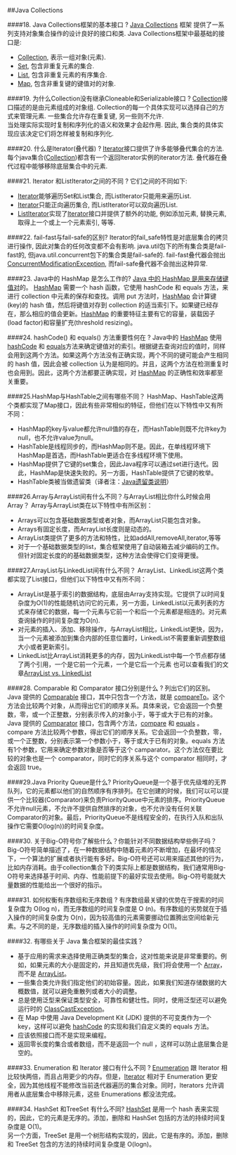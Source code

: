 
##Java Collections

####18. Java Collections框架的基本接口 ?
[Java Collections](http://docs.oracle.com/javase/7/docs/technotes/guides/collections/overview.html) 框架 提供了一系列支持对象集合操作的设计良好的接口和类. Java Collections框架中最基础的接口是:
* [Collection](http://docs.oracle.com/javase/7/docs/api/java/util/Collection.html), 表示一组对象(元素).
* [Set](http://docs.oracle.com/javase/7/docs/api/java/util/Set.html), 包含非重复元素的集合.
* [List](http://docs.oracle.com/javase/7/docs/api/java/util/List.html), 包含非重复元素的有序集合.
* [Map](http://docs.oracle.com/javase/7/docs/api/java/util/Map.html), 包含非重复键的键值对的对象.

####19. 为什么Collection没有继承Cloneable和Serializable接口 ?
[Collection](http://docs.oracle.com/javase/7/docs/api/java/util/Collection.html)接口描述的是由元素组成的对象组. Collection的每一个具体实现可以选择自己的方式来管理元素. 一些集合允许存在重复键, 另一些则不允许.     
当处理实际实现时复制和序列化的语义和效果才会起作用. 因此, 集合类的具体实现应该决定它们将怎样被复制和序列化.

####20. 什么是Iterator(叠代器) ?
[Iterator](http://docs.oracle.com/javase/7/docs/api/java/util/Iterator.html)接口提供了许多能够叠代集合的方法.每个java集合([Collection](http://docs.oracle.com/javase/7/docs/api/java/util/Collection.html))都含有一个返回Iterator实例的iterator方法. 叠代器在叠代过程中能够移除底层集合中的元素.

####21. Iterator 和ListIterator之间的不同 ?
它们之间的不同如下:
* [Iterator](http://docs.oracle.com/javase/7/docs/api/java/util/Iterator.html)能够遍历Set和List集合, 而ListIterator只能用来遍历List.
* [Iterator](http://docs.oracle.com/javase/7/docs/api/java/util/Iterator.html)只能正向遍历集合, 而ListIterator可以双向遍历List.
* [ListIterator](http://docs.oracle.com/javase/7/docs/api/java/util/ListIterator.html)实现了[Iterator](http://docs.oracle.com/javase/7/docs/api/java/util/Iterator.html)接口并提供了额外的功能, 例如添加元素, 替换元素, 取得上一个或上一个元素索引, 等等.

####22. fail-fast与fail-safe的区别?
Iterator的fail_safe特性是对底层集合的拷贝进行操作, 因此对集合的任何改变都不会有影响. java.util包下的所有集合类是fail-fast的, 但java.util.concurrent包下的集合类是fail-safe的. fail-fast叠代器会抛出[ConcurrentModificationException](http://docs.oracle.com/javase/7/docs/api/java/util/ConcurrentModificationException.html), 而fail-safe叠代器不会抛出这种异常.

####23. Java中的 HashMap 是怎么工作的?
[Java 中的 HashMap 是用来存储键值对](http://www.javacodegeeks.com/2014/03/how-hashmap-works-in-java.html)的。 [HashMap](http://docs.oracle.com/javase/7/docs/api/java/util/HashMap.html)  需要一个 hash 函数，它使用 hashCode 和 equals 方法，来进行 collection 中元素的保存和查找。调用 put 方法时，[HashMap](http://docs.oracle.com/javase/7/docs/api/java/util/HashMap.html) 会计算键(key)的 hash 值，然后将键值对存到 collection 的适当索引下。如果键已经存在，那么相应的值会更新。[HashMap](http://docs.oracle.com/javase/7/docs/api/java/util/HashMap.html)  的重要特征主要有它的容量，装载因子(load factor)和容量扩充(threshold resizing)。

####24. hashCode() 和 equals() 方法重要性何在 ?
Java中的 [HashMap](http://docs.oracle.com/javase/7/docs/api/java/util/HashMap.html)  使用 [hashCode](http://docs.oracle.com/javase/7/docs/api/java/lang/Object#hashCode%28%29) 和 [equals](http://docs.oracle.com/javase/7/docs/api/java/lang/Object#equals%28java.lang.Object%29)方法来确定键值对的索引。根据键去查询对应的值时，同样会用到这两个方法。如果这两个方法没有正确实现，两个不同的键可能会产生相同的 hash 值，因此会被 collection 认为是相同的。并且，这两个方法在检测重复时也会用到。因此，这两个方法都要正确实现，对 [HashMap](http://docs.oracle.com/javase/7/docs/api/java/util/HashMap.html)  的正确性和效率都至关重要。

####25.HashMap与HashTable之间有哪些不同？
HashMap、HashTable这两个类都实现了Map接口，因此有些非常相似的特征，但他们在以下特性中又有所不同：
* HashMap的key与value都允许null值的存在，而HashTable则既不允许key为null，也不允许value为null。
* HashTable是线程同步的，而HashMap则不是。因此，在单线程环境下HashMap是首选，而HashTable更适合在多线程环境下使用。
* HashMap提供了它键的set集合，因此Java程序可以通过set进行迭代。因此，HashMap是快速失败的。另一方面，HashTable提供了它键的枚举。
* HashTable类被当做遗留类（译者注：[Java遗留类说明](http://stackoverflow.com/questions/21086307/what-are-the-legacy-classes-in-java)）

####26.Array与ArrayList间有什么不同？与ArrayList相比你什么时候会用Array？
Array与ArrayList类在以下特性中有所区别：
* Arrays可以包含基础数据类型或者对象，而ArrayList只能包含对象。
* Arrays有固定长度，而ArrayList长度则是动态的。
* ArrayList类提供了更多的方法和特性，比如addAll,removeAll,iterator,等等
* 对于一个基础数据类型的list，集合框架使用了自动装箱去减少编码的工作。但针对固定长度的的基础数据类型，这种方法会使得它们变得更慢。

####27.ArrayList与LinkedList间有什么不同？
ArrayList、LinkedList这两个类都实现了List接口，但他们以下特性中又有所不同：
* ArrayList是基于索引的数据结构，底层由Array支持实现。它提供了以时间复杂度为O(1)的性能随机访问它的元素，另一方面，LinkedList以元素列表的方式来存储它的数据，每一个元素与它前一个和后一个元素都是相连的。对元素查询操作的时间复杂度为O(n).
* 对元素的插入、添加、移除操作，与ArrayList相比，LinkedList更快，因为，当一个元素被添加到集合内部的任意位置时，LinkedList不需要重新调整数组大小或者更新索引。
* LinkedList比ArrayList消耗更多的内存，因为LinkedList中每一个节点都存储了两个引用，一个是它前一个元素，一个是它后一个元素
也可以查看我们的文章[ArrayList vs. LinkedList](http://www.javacodegeeks.com/2013/12/arraylist-vs-linkedlist.html)

####28. Comparable 和 Comparator 接口分别是什么 ? 列出它们的区别。
Java 提供的 [Comparable](http://docs.oracle.com/javase/7/docs/api/java/lang/Comparable.html) 接口，其中只包含一个方法，就是 [compareTo](http://docs.oracle.com/javase/7/docs/api/java/lang/Comparable#compareTo%28T%29)。这个方法会比较两个对象，从而得出它们的顺序关系。具体来说，它会返回一个负整数，零，或一个正整数，分别表示传入的对象小于，等于或大于已有的对象。
Java 提供的 [Comparator](http://docs.oracle.com/javase/7/docs/api/java/util/Comparator.html) 接口，包含两个方法，[compare](http://docs.oracle.com/javase/7/docs/api/java/util/Comparator#compare%28T,%20T%29) 和 [equals](http://docs.oracle.com/javase/7/docs/api/java/util/Comparator#equals%28java.lang.Object%29) 。compare 方法比较两个参数，得出它们的顺序关系。它会返回一个负整数，零，或一个正整数，分别表示第一个参数小于，等于或大于已有的对象。equals 方法有1个参数，它用来确定参数对象是否等于这个 camparator。这个方法仅在要比较的对象也是一个 comparator，同时它的序关系与这个 comparator 相同时，才会返回 true。

####29.Java Priority Queue是什么?
PriorityQueue是一个基于优先级堆的无界队列，它的元素都以他们的自然顺序有序排列。在它创建的时候，我们可以可以提供一个比较器(Comparator)来负责PriorityQueue中元素的排序。PriorityQueue不允许null元素，不允许不提供自然排序的对象，也不允许没有任何关联Comparator的对象。最后，PriorityQueue不是线程安全的，在执行入队和出队操作它需要O(log(n))的时间复杂度。

####30. 关于Big-O符号你了解些什么？你能针对不同数据结构举些例子吗？
Big-O符号简单描述了，在一种数据结构中随着元素的不断增加，在最坏的情况下，一个算法的扩展或者执行能有多好。Big-O符号还可以用来描述其他的行为，比如内存消耗。由于collection集合下的类实际上都是数据结构，我们通常用Big-O符号来选择基于时间、内存、性能前提下的最好实现去使用。Big-O符号能就大量数据的性能给出一个很好的指示。

####31. 如何权衡有序数组和无序数组 ?
有序数组最关键的优势在于搜索的时间复杂度为 O(log n)，而无序数组的时间复杂度是 O (n)。有序数组的劣势就在于插入操作的时间复杂度为 O(n)，因为较高值的元素需要挪动位置腾出空间给新元素。与之不同的是，无序数组的插入操作的时间复杂度为 O(1)。

####32. 有哪些关于 Java 集合框架的最佳实践？
* 基于应用的需求来选择使用正确类型的集合，这对性能来说是非常重要的。例如，如果元素的大小是固定的，并且知道优先级，我们将会使用一个 [Array](http://docs.oracle.com/javase/7/docs/api/java/lang/reflect/Array.html)，而不是 [ArrayList](http://docs.oracle.com/javase/7/docs/api/java/util/ArrayList.html)。
* 一些集合类允许我们指定他们的初始容量。因此，如果我们知道存储数据的大概数值，就可以避免重散列或者大小的调整。
* 总是使用泛型来保证类型安全，可靠性和健壮性。同时，使用泛型还可以避免运行时的 [ClassCastException](http://docs.oracle.com/javase/7/docs/api/java/lang/ClassCastException.html)。
* 在 Map 中使用 Java Development Kit (JDK) 提供的不可变类作为一个 key，这样可以避免 [hashCode](http://docs.oracle.com/javase/7/docs/api/java/lang/Object#hashCode%28%29) 的实现和我们自定义类的 equals 方法。
* 应该依照接口而不是实现来编程。
* 返回零长度的集合或者数组，而不是返回一个 null ，这样可以防止底层集合是空的。

####33. Enumeration 和 Iterator 接口有什么不同 ?
[Enumeration](http://docs.oracle.com/javase/7/docs/api/java/util/Enumeration.html) 跟 Iterator 相比较快两倍，而且占用更少的内存。但是，[Iterator](http://docs.oracle.com/javase/7/docs/api/java/util/Iterator.html) 相对于 Enumeration 更安全，因为其他线程不能修改当前迭代器遍历的集合对象。同时，Iterators 允许调用者从底层集合中移除元素，这些 Enumerations 都没法完成。

####34. HashSet 和TreeSet 有什么不同?
[HashSet](http://docs.oracle.com/javase/7/docs/api/java/util/HashSet.html) 是用一个 hash 表来实现的，因此，它的元素是无序的。添加，删除和 HashSet 包括的方法的持续时间复杂度是 O(1)。    
另一个方面，TreeSet 是用一个树形结构实现的，因此，它是有序的。添加，删除和 TreeSet 包含的方法的持续时间复杂度是  O(logn)。  
